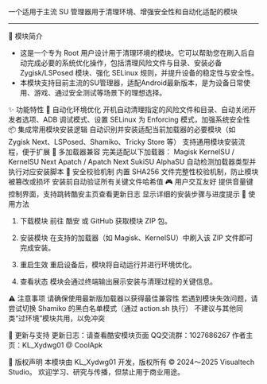 
一个适用于主流 SU 管理器用于清理环境、增强安全性和自动化适配的模块

---

🌟 模块简介
- 这是一个专为 Root 用户设计用于清理环境的模块。它可以帮助您在刷入后自动完成必要的系统优化操作，包括清理风险文件与目录、安装必备 Zygisk/LSPosed 模块、强化 SELinux 规则，并提升设备的稳定性与安全性。
- 本模块支持目前主流的SU管理器，适配Android最新版本，是为设备日常使用、游戏、通过安全测试等场景下的理想选择。

✨ 功能特性
🔧 自动化环境优化
开机自动清理指定的风险文件和目录、自动关闭开发者选项、ADB 调试模式、设置 SELinux 为 Enforcing 模式，加强系统安全性
📦 集成常用模块安装逻辑
自动识别并安装适配当前加载器的必要模块（如 Zygisk Next、LSPosed、Shamiko、Tricky Store 等）
支持通用模块安装流程，便于扩展
🔄 多加载器兼容
完美适配以下加载器：
 Magisk
 KernelSU / KernelSU Next
 Apatch / Apatch Next
 SukiSU
 AlphaSU
自动检测加载器类型并执行对应安装脚本
🧼 安全校验机制
内置 SHA256 文件完整性校验机制，防止模块被篡改或损坏
安装前自动验证所有关键文件哈希值
🎮 用户交互友好
提供音量键控制界面，支持跳转酷安主页查看更新日志
显示详细的安装步骤与进度提示
🧰 使用方法
1. 下载模块
前往 酷安 或 GitHub 获取模块 ZIP 包。

2. 安装模块
在支持的加载器（如 Magisk、KernelSU）中刷入该 ZIP 文件即可完成安装。

3. 重启生效
重启设备后，模块将自动运行并进行环境优化。

4. 查看状态
模块会通过终端输出展示安装与清理过程的关键信息。

⚠️ 注意事项
请确保使用最新版加载器以获得最佳兼容性
若遇到模块失效问题，请尝试切换 Shamiko 的黑白名单模式（通过 action.sh 执行）
不建议与其他同类“过环境”模块共用，以免冲突

📢 更新与支持
更新日志：请查看酷安模块页面
QQ交流群：1027686267
作者主页：KL_Xydwg01 @ CoolApk

📜 版权声明
本模块由 KL_Xydwg01 开发，版权所有 © 2024～2025 Visualtech Studio。
欢迎学习、研究与传播，但禁止用于商业用途。

